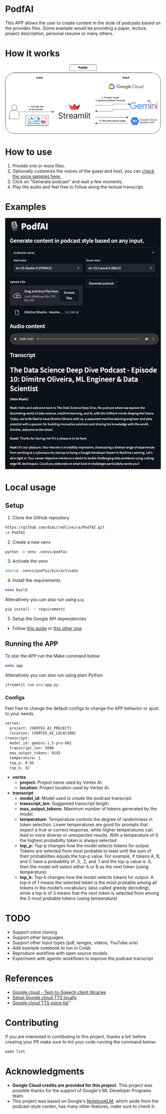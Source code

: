 # PodfAI
This APP allows the user to create content in the style of podcasts based on the provides files. Some example would be providing a paper, lecture, project description, personal resume or many others.

# How it works

![](assets/diagram.jpg)

# How to use
1. Provide one or more files.
2. Optionally customize the voices of the guest and host, you can [check the voice samples here.](https://cloud.google.com/text-to-speech/docs/voices)
3. Click on "Generate podcast" and wait a few moments.
4. Play the audio and feel free to follow along the textual transcript.

# Examples

![](assets/demo.png)

# Local usage

## Setup
1. Clone the GitHub repository
```bash
https://github.com/dimitreOliveira/PodfAI.git
cd PodfAI
```
2. Create a new venv
```bash
python -m venv .venvs/podfai
```
3. Activate the venv
```bash
source .venvs/podfai/bin/activate
```
4. Install the requirements
```bash
make build
```

Altenatively you can also run using `pip`
```bash
pip install -r requirements
```
5. Setup the Google API dependencies
- Follow [this guide](https://github.com/googleapis/google-cloud-python/tree/main/packages/google-cloud-texttospeech#python-client-for-google-cloud-text-to-speech) or [this other one](https://cloud.google.com/text-to-speech/docs/libraries).

## Running the APP

To star the APP run the Make command below
```bash
make app
```

Altenatively you can also run using plain Python
```python
streamlit run src/app.py
```

### Configs
Feel free to change the default configs to change the APP behavior or ajust to your needs.
```
vertex:
  project: {VERTEX_AI_PROJECT}
  location: {VERTEX_AI_LOCATION}
transcript:
  model_id: gemini-1.5-pro-002
  transcript_len: 5000
  max_output_tokens: 8192
  temperature: 1
  top_p: 0.95
  top_k: 32
```
- **vertex**
  - **project:** Project name used by Vertex AI.
  - **location:** Project location used by Vertex AI.
- **transcript**
  - **model_id:** Model used to create the podcast transcript.
  - **transcript_len:** Suggested transcript length.
  - **max_output_tokens:** Maximum number of tokens generated by the model.
  - **temperature:** Temperature controls the degree of randomness in token selection. Lower temperatures are good for prompts that expect a true or correct response, while higher temperatures can lead to more diverse or unexpected results. With a temperature of 0 the highest probability token is always selected
  - **top_p:** Top-p changes how the model selects tokens for output. Tokens are selected from most probable to least until the sum of their probabilities equals the top-p value. For example, if tokens A, B, and C have a probability of .3, .2, and .1 and the top-p value is .5, then the model will select either A or B as the next token (using temperature)
  - **top_k:** Top-k changes how the model selects tokens for output. A top-k of 1 means the selected token is the most probable among all tokens in the model’s vocabulary (also called greedy decoding), while a top-k of 3 means that the next token is selected from among the 3 most probable tokens (using temperature)

# TODO
- Support voice cloning
- Support other languages
- Support other input types (pdf, iamges, videos, YouTube urls)
- Add example notebook to run in Colab
- Reproduce workflow with open source models
- Experiment with agentic workflows to improve the podcast transcript

# References
- [Google cloud - Text-to-Speech client libraries](https://cloud.google.com/text-to-speech/docs/libraries)
- [Setup Google cloud TTS locally](https://github.com/googleapis/google-cloud-python/tree/main/packages/google-cloud-texttospeech#python-client-for-google-cloud-text-to-speech)
- [Google cloud TTS voice list](https://cloud.google.com/text-to-speech/docs/voices)''


# Contributing
If you are interested in contibuting to this project, thanks a lot! before creating your PR make sure to lint your code running the command below:

```bash
make lint
```

# Acknowledgments
- **Google Cloud credits are provided for this project.** This project was possible thanks for the support of Google's ML Developer Programs team.
- This project was based on Google's [NotebookLM](https://notebooklm.google.com), which aside from the podcast-style conten, has many other features, make sure to check it.